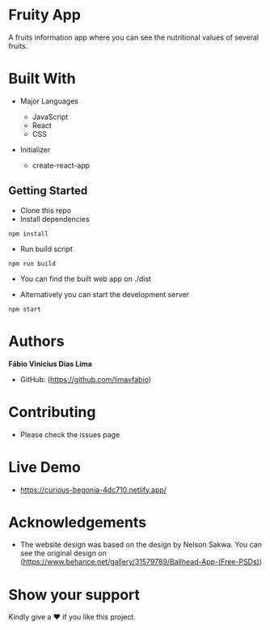 # Fruity App

A fruits information app where you can see the nutritional values of several fruits.

# Built With

- Major Languages

  - JavaScript
  - React
  - CSS

- Initializer
  - create-react-app

## Getting Started

- Clone this repo
- Install dependencies

```
npm install
```

- Run build script

```
npm run build
```

- You can find the built web app on ./dist

- Alternatively you can start the development server

```
npm start
```

# Authors

**Fábio Vinícius Dias Lima**

- GitHub: (https://github.com/limavfabio)

# Contributing

- Please check the issues page

# Live Demo

- https://curious-begonia-4dc710.netlify.app/

# Acknowledgements

- The website design was based on the design by Nelson Sakwa. You can see the original design on (https://www.behance.net/gallery/31579789/Ballhead-App-(Free-PSDs))

# Show your support

Kindly give a :hearts: if you like this project.
